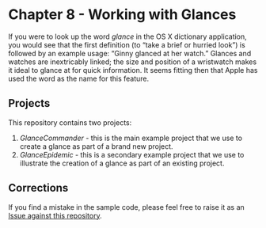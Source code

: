 # Chapter 8 - Working with Glances

If you were to look up the word *glance* in the OS X dictionary application, you would see that the  first definition (to “take a brief or hurried look”) is followed by an example usage: “Ginny glanced at her watch.” Glances and watches are inextricably linked; the size and position of a wristwatch makes it ideal to glance at for quick information. It seems fitting then that Apple has used the word as the name for this feature.


## Projects

This repository contains two projects:

1. *GlanceCommander* - this is the main example project that we use to create a glance as part of a brand new project.
2. *GlanceEpidemic* - this is a secondary example project that we use to illustrate the creation of a glance as part of an existing project.


## Corrections

If you find a mistake in the sample code, please feel free to raise it as an [Issue against this repository](https://github.com/bwa-book/chapter-08/issues).

